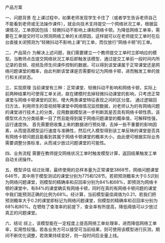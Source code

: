
产品方案

一、问题背景 
在上课过程中，如果老师发现学生卡住了（或者学生告诉老师自己不能看到老师或无法操作课件），就会向技术支持提交一个网络状况工单，根据监课情况，工单原因包括：轻微抖动不影响上课和网络卡顿。为降低网络工单率，需要在工单提交时可以预测网络工单的关闭原因，这样就可以在老师提交工单时在后台直接关闭预测为“轻微抖动不影响上课”的工单，而仅放行“网络卡顿”的工单。

二、产品简介 
为解决上述问题，我们需要建立一个教师提交工单时立即响应的模型。当教师点击提交网络状况工单后即触发该模型，通过提交工单前一段时间内所记录的音频、视频及师生间课件控制的数据，可以得到该堂课属于正常课堂还是网络问题课堂的概率，由此判断该堂课是否需要标记为网络卡顿，进而触发工单的放行和关闭状态。

三、实现原理 
当前课堂有三种：正常课堂、轻微抖动不影响和网络卡顿，实际上前两种结果均可使得工单关闭，故在建模时去掉轻微抖动课堂的影响，只考虑正常课堂与网络卡顿课堂的区别，增大两类课堂特征表现之间的区分度。
通过逻辑回归方法，利用师生的音视频等课堂中网络情况监控数据，对老师认为的有网络问题的课堂进行技术上的分类，应用数据模型进一步判断其是否具有网络卡顿性质。该模型优点为分类结果一目了然且能得到属于网络问题课堂的概率值，可解释性强，运行速度快。
首先需要把收集上来的数据进行预处理，去掉一些不重要的影响因素，从而提高模型运行速度与准确性，然后代入模型得到该工单反映的课堂是否具有网络卡顿问题且能看到其属于网络卡顿课堂的概率大小，由此便可根据实际业务需要调整分类标准，从而减少放过问题课堂的可能性。


四、业务流程 
需要在教师提交网络状况工单时触发模型计算，返回结果触发工单自动关闭操作。

五、模型评估 
经过处理，最终使用的总样本量为正常课堂3868节，网络问题课堂646节，其中用于模型测试的课堂分别为775和128节。若把预测概率大于0.5识别为网络问题课堂，则模型的精确率和召回率分别为84%和68%，即预测为网络卡顿的课堂中，有84%的课堂确实有网络卡顿，同时在真的有网络卡顿问题的课堂中我们能预测正确的比例为68%。经计算，当前模型最佳阈值为0.21，若我们把预测概率大于0.2的课堂即标记为网络问题课堂，则模型的精确率和召回率分别为68%和80%。在牺牲了查准率的前提下，查全率有所提高，降低阈值可以少放过真正的问题课堂。

六、结论 
综上，该模型能在一定程度上提高网络工单处理率，进而降低网络工单率，实用性较强。若各业务方可以接受可当前结果，则可使用该模型进行灰测，期间不断优化调整，若效果持续变好，则一段时间后全量上线。
